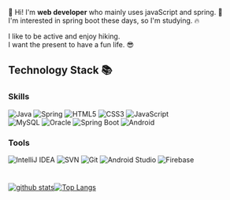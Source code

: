 

<!--
[![Hits](https://hits.seeyoufarm.com/api/count/incr/badge.svg?url=https%3A%2F%2Fgithub.com%2Fimcodding)](https://hits.seeyoufarm.com).  
-->
👋 Hi! I'm **web developer** who mainly uses javaScript and spring. 💚  
I'm interested in spring boot these days, so I'm studying. 🔥    
   
I like to be active and enjoy hiking.  
I want the present to have a fun life. 😎
   
<!--
**imcodding/imcodding** is a ✨ _special_ ✨ repository because its `README.md` (this file) appears on your GitHub profile.

Here are some ideas to get you started:

- 👋 Hi, I’m @imcodding
- 👀 I’m interested in ...
- 🌱 I’m currently learning ...
- 💞️ I’m looking to collaborate on ...
- 📫 How to reach me ...
- 🔭 I’m currently working on ...
- 🌱 I’m currently learning ...
- 👯 I’m looking to collaborate on ...
- 🤔 I’m looking for help with ...
- 💬 Ask me abo⚒ut ...
- 📫 How to reach me: ...
- 😄 Pronouns: ...
- ⚡ Fun fact: ...
-->
    
## Technology Stack 📚
### Skills
![Java](https://img.shields.io/badge/Java-007396.svg?&style=flat-square&logo=Java&logoColor=white)
![Spring](https://img.shields.io/badge/Spring-6DB33F.svg?&style=flat-square&logo=Spring&logoColor=white)
![HTML5](https://img.shields.io/badge/HTML5-E34F26.svg?&style=flat-square&logo=HTML5&logoColor=white)
![CSS3](https://img.shields.io/badge/CSS3-1572B6.svg?&style=flat-squaree&logo=CSS3&logoColor=white)
![JavaScript](https://img.shields.io/badge/JavaScript-F7DF1E.svg?&style=flat-square&logo=JavaScript&logoColor=white)  
![MySQL](https://img.shields.io/badge/MySQL-4479A1.svg?&style=flat-square&logo=MySQL&logoColor=white)
![Oracle](https://img.shields.io/badge/Oracle-F80000.svg?&style=flat-square&logo=Oracle&logoColor=white)
![Spring Boot](https://img.shields.io/badge/Spring%20Boot-76BE41.svg?&style=flat-square&logo=Spring%20Boot&logoColor=white)
![Android](https://img.shields.io/badge/Android-3DDC84.svg?&style=flat-square&logo=Android&logoColor=white)

### Tools
![IntelliJ IDEA](https://img.shields.io/badge/intellij%20idea-000000.svg?&style=flat-square&logo=intellij%20idea&logoColor=white)
![SVN](https://img.shields.io/badge/Subversion-809CC9.svg?&style=flat-squaree&logo=Subversion&logoColor=white)
![Git](https://img.shields.io/badge/Git-F05032.svg?&style=flat-square&logo=Git&logoColor=white)
![Android Studio](https://img.shields.io/badge/Android%20Studio-1572B6.svg?&style=flat-square&logo=Android%20Studio&logoColor=white)
![Firebase](https://img.shields.io/badge/Firebase-FFCA28.svg?&style=flat-square&logo=Firebase&logoColor=white)
#
[![github stats](https://github-readme-stats.vercel.app/api?username=imcodding&show_icons=true&hide_border=true)](https://github.com/imcodding)[![Top Langs](https://github-readme-stats.vercel.app/api/top-langs/?username=imcodding&layout=compact)](https://github.com/imcodding)
